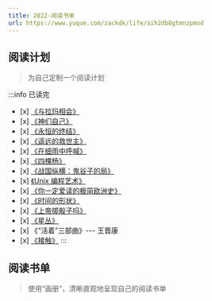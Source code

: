 ```yaml
---
title: 2022-阅读书单
url: https://www.yuque.com/zackdk/life/aih2db8gtmnzpmod
---
```


<a name="RUvF2"></a>

## 阅读计划

> 为自己定制一个阅读计划

:::info
已读完

- \[x] [《与拉玛相会》](https://zh.wikipedia.org/wiki/%E8%88%87%E6%8B%89%E7%91%AA%E7%9B%B8%E6%9C%83)
- \[x] [《神们自己》](https://book.douban.com/subject/26264967/)
- \[x] [《永恒的终结》](https://book.douban.com/subject/25829693/)
- \[x] [《遥远的救世主》](https://book.douban.com/subject/26264967/)
- \[x] [《在细雨中呼喊》](https://book.douban.com/subject/20421947/)
- \[x] [《四棵杨》](https://book.douban.com/subject/4709550/)
- \[x] [《战国纵横：鬼谷子的局》](https://book.douban.com/subject/10807797/)
- \[x] [《Unix 编程艺术》](https://zackdkblog.oss-cn-beijing.aliyuncs.com/books/unix%E7%BC%96%E7%A8%8B%E8%89%BA%E6%9C%AF.pdf)
- \[x] [《你一定爱读的极简欧洲史》](https://book.douban.com/subject/5366248/)
- \[x] [《时间的形状》](https://book.douban.com/subject/26992254/)
- \[x] [《上帝掷骰子吗》](https://book.douban.com/subject/1467022/)
- \[x] [《星丛》](https://book.douban.com/subject/30140369/)
- \[x] 《“活着”三部曲》--- 王晋康
- \[x] [《接触》](https://book.douban.com/subject/35701052/)
  :::

<a name="FVqHk"></a>

## 阅读书单

> 使用“画册”，清晰直观地呈现自己的阅读书单
